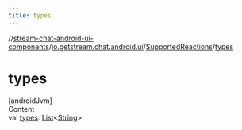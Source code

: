 ```yaml
---
title: types
---
```

//[stream-chat-android-ui-components](../../../index.md)/[io.getstream.chat.android.ui](../index.md)/[SupportedReactions](index.md)/[types](types.md)



# types  
[androidJvm]  
Content  
val [types](types.md): [List](https://kotlinlang.org/api/latest/jvm/stdlib/kotlin.collections/-list/index.html)&lt;[String](https://kotlinlang.org/api/latest/jvm/stdlib/kotlin/-string/index.html)&gt;  




